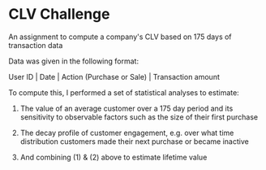 # CLV Challenge
An assignment to compute a company's CLV based on 175 days of transaction data

Data was given in the following format: 

User ID | Date | Action (Purchase or Sale) | Transaction amount

To compute this, I performed a set of statistical analyses to estimate: 

1. The value of an average customer over a 175 day period and its sensitivity to observable factors such as the size of their first purchase

2. The decay profile of customer engagement, e.g. over what time distribution customers made their next purchase or became inactive

3. And combining (1) & (2) above to estimate lifetime value

